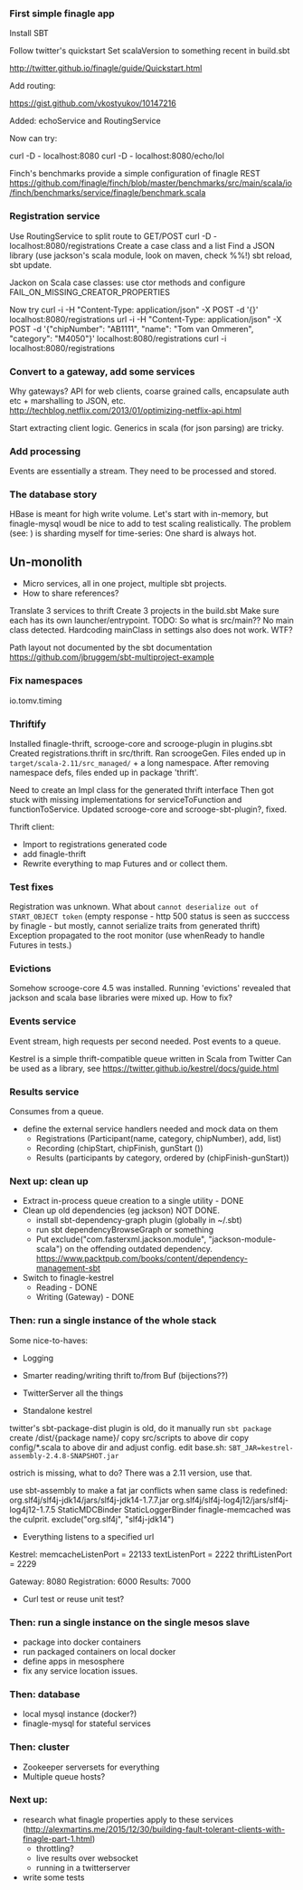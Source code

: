 ### First simple finagle app

Install SBT

Follow twitter's quickstart
Set scalaVersion to something recent in build.sbt

http://twitter.github.io/finagle/guide/Quickstart.html

Add routing:

https://gist.github.com/vkostyukov/10147216

Added: echoService and RoutingService

Now can try:

curl -D - localhost:8080
curl -D - localhost:8080/echo/lol

Finch's benchmarks provide a simple configuration of finagle REST
https://github.com/finagle/finch/blob/master/benchmarks/src/main/scala/io/finch/benchmarks/service/finagle/benchmark.scala


### Registration service

Use RoutingService to split route to GET/POST
curl -D - localhost:8080/registrations
Create a case class and a list
Find a JSON library (use jackson's scala module, look on maven, check %%!)
sbt reload, sbt update.

Jackon on Scala case classes: use ctor methods and configure FAIL_ON_MISSING_CREATOR_PROPERTIES

Now try
curl -i -H "Content-Type: application/json" -X POST -d '{}' localhost:8080/registrations
url -i -H "Content-Type: application/json" -X POST -d '{"chipNumber": "AB1111", "name": "Tom van Ommeren", "category": "M4050"}' localhost:8080/registrations
curl -i localhost:8080/registrations


### Convert to a gateway, add some services

Why gateways? API for web clients, coarse grained calls, encapsulate auth etc + marshalling to JSON, etc.
http://techblog.netflix.com/2013/01/optimizing-netflix-api.html

Start extracting client logic.
Generics in scala (for json parsing) are tricky.


### Add processing

Events are essentially a stream. They need to be processed and stored.

### The database story

HBase is meant for high write volume.
Let's start with in-memory, but finagle-mysql woudl be nice to add to test scaling realistically.
The problem (see: ) is sharding myself for time-series: One shard is always hot.

## Un-monolith


* Micro services, all in one project, multiple sbt projects. 
* How to share references?

Translate 3 services to thrift
Create 3 projects in the build.sbt
Make sure each has its own launcher/entrypoint.
TODO: So what is src/main??
No main class detected. Hardcoding mainClass in settings also does not work. WTF?

Path layout not documented by the sbt documentation
https://github.com/jbruggem/sbt-multiproject-example


### Fix namespaces

io.tomv.timing

### Thriftify

Installed finagle-thrift, scrooge-core and scrooge-plugin in plugins.sbt
Created registrations.thrift in src/thrift. Ran scroogeGen.
Files ended up in `target/scala-2.11/src_managed/` + a long namespace.
After removing namespace defs, files ended up in package 'thrift'.

Need to create an Impl class for the generated thrift interface
Then got stuck with missing implementations for serviceToFunction and functionToService. Updated scrooge-core and scrooge-sbt-plugin?, fixed.

Thrift client:
* Import to registrations generated code
* add finagle-thrift
* Rewrite everything to map Futures and or collect them.

### Test fixes

Registration was unknown.
What about `cannot deserialize out of START_OBJECT token` (empty response - http 500 status is seen as succcess by finagle - but mostly, cannot serialize traits from generated thrift)
Exception propagated to the root monitor (use whenReady to handle Futures in tests.)

### Evictions

Somehow scrooge-core 4.5 was installed.
Running 'evictions' revealed that jackson and scala base libraries were mixed up. How to fix?

### Events service

Event stream, high requests per second needed. Post events to a queue.

Kestrel is a simple thrift-compatible queue written in Scala from Twitter
Can be used as a library, see 
https://twitter.github.io/kestrel/docs/guide.html 


### Results service

Consumes from a queue.
* define the external service handlers needed and mock data on them
    * Registrations (Participant(name, category, chipNumber), add, list)
    * Recording (chipStart, chipFinish, gunStart ())
    * Results (participants by category, ordered by (chipFinish-gunStart))


### Next up: clean up

* Extract in-process queue creation to a single utility - DONE
* Clean up old dependencies (eg jackson) NOT DONE.
    - install sbt-dependency-graph plugin (globally in ~/.sbt)
    - run sbt dependencyBrowseGraph or something
    - Put exclude("com.fasterxml.jackson.module", "jackson-module-scala") on the offending outdated dependency. https://www.packtpub.com/books/content/dependency-management-sbt
* Switch to finagle-kestrel
    - Reading - DONE
    - Writing (Gateway) - DONE


### Then: run a single instance of the whole stack 

Some nice-to-haves:
* Logging
* Smarter reading/writing thrift to/from Buf (bijections??)
* TwitterServer all the things


* Standalone kestrel

twitter's sbt-package-dist plugin is old, do it manually
run `sbt package`
create /dist/{package name}/
copy src/scripts to above dir
copy config/*.scala to above dir and adjust config.
edit base.sh:
`SBT_JAR=kestrel-assembly-2.4.8-SNAPSHOT.jar`


ostrich is missing, what to do? 
There was a 2.11 version, use that.

use sbt-assembly to make a fat jar
conflicts when same class is redefined:
org.slf4j/slf4j-jdk14/jars/slf4j-jdk14-1.7.7.jar
org.slf4j/slf4j-log4j12/jars/slf4j-log4j12-1.7.5
StaticMDCBinder
StaticLoggerBinder
finagle-memcached was the culprit. exclude("org.slf4j", "slf4j-jdk14")


* Everything listens to a specified url

Kestrel:
  memcacheListenPort = 22133
  textListenPort = 2222
  thriftListenPort = 2229

Gateway: 8080
Registration: 6000
Results: 7000


* Curl test or reuse unit test?

### Then: run a single instance on the single mesos slave

* package into docker containers
* run packaged containers on local docker
* define apps in mesosphere 
* fix any service location issues.

### Then: database

* local mysql instance (docker?)
* finagle-mysql for stateful services

### Then: cluster

* Zookeeper serversets for everything
* Multiple queue hosts?

### Next up:

* research what finagle properties apply to these services (http://alexmartins.me/2015/12/30/building-fault-tolerant-clients-with-finagle-part-1.html)
    - throttling?
    - live results over websocket
    - running in a twitterserver
* write some tests